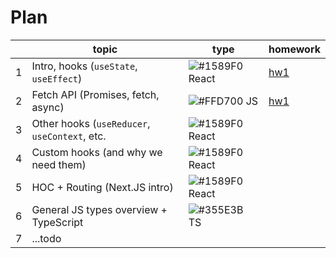 # Plan

|   |  topic |  type | homework  |
|---|---|---|---|
| 1  |  Intro, hooks (`useState`, `useEffect`) | ![#1589F0](https://placehold.co/15x15/1589F0/1589F0.png) React | [hw1](https://github.com/dariadia/react-1e/tree/master/src/components/hw1)  |
|  2 | Fetch API (Promises, fetch, async)  | ![#FFD700](https://placehold.co/15x15/FFD700/FFD700.png) JS |  [hw1](https://github.com/dariadia/react-1e/tree/master/src/components/hw2) |
| 3  | Other hooks (`useReducer`, `useContext`, etc.  |  ![#1589F0](https://placehold.co/15x15/1589F0/1589F0.png) React |   |
|  4 |  Custom hooks (and why we need them) |  ![#1589F0](https://placehold.co/15x15/1589F0/1589F0.png) React |   |
|  5 |  HOC + Routing (Next.JS intro) |  ![#1589F0](https://placehold.co/15x15/1589F0/1589F0.png) React |   |
|  6 |  General JS types overview + TypeScript |  ![#355E3B](https://placehold.co/15x15/355E3B/355E3B.png) TS |   |
|  7 |  ...todo | |   |
